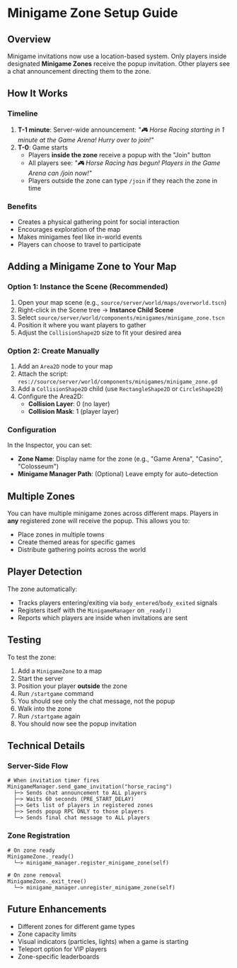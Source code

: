 # Minigame Zone Setup Guide

## Overview
Minigame invitations now use a location-based system. Only players inside designated **Minigame Zones** receive the popup invitation. Other players see a chat announcement directing them to the zone.

## How It Works

### Timeline
1. **T-1 minute**: Server-wide announcement: *"🎮 Horse Racing starting in 1 minute at the Game Arena! Hurry over to join!"*
2. **T-0**: Game starts
   - Players **inside the zone** receive a popup with the "Join" button
   - All players see: *"🎮 Horse Racing has begun! Players in the Game Arena can /join now!"*
   - Players outside the zone can type `/join` if they reach the zone in time

### Benefits
- Creates a physical gathering point for social interaction
- Encourages exploration of the map
- Makes minigames feel like in-world events
- Players can choose to travel to participate

## Adding a Minigame Zone to Your Map

### Option 1: Instance the Scene (Recommended)
1. Open your map scene (e.g., `source/server/world/maps/overworld.tscn`)
2. Right-click in the Scene tree → **Instance Child Scene**
3. Select `source/server/world/components/minigames/minigame_zone.tscn`
4. Position it where you want players to gather
5. Adjust the `CollisionShape2D` size to fit your desired area

### Option 2: Create Manually
1. Add an `Area2D` node to your map
2. Attach the script: `res://source/server/world/components/minigames/minigame_zone.gd`
3. Add a `CollisionShape2D` child (use `RectangleShape2D` or `CircleShape2D`)
4. Configure the Area2D:
   - **Collision Layer**: 0 (no layer)
   - **Collision Mask**: 1 (player layer)

### Configuration
In the Inspector, you can set:
- **Zone Name**: Display name for the zone (e.g., "Game Arena", "Casino", "Colosseum")
- **Minigame Manager Path**: (Optional) Leave empty for auto-detection

## Multiple Zones
You can have multiple minigame zones across different maps. Players in **any** registered zone will receive the popup. This allows you to:
- Place zones in multiple towns
- Create themed areas for specific games
- Distribute gathering points across the world

## Player Detection
The zone automatically:
- Tracks players entering/exiting via `body_entered`/`body_exited` signals
- Registers itself with the `MinigameManager` on `_ready()`
- Reports which players are inside when invitations are sent

## Testing
To test the zone:
1. Add a `MinigameZone` to a map
2. Start the server
3. Position your player **outside** the zone
4. Run `/startgame` command
5. You should see only the chat message, not the popup
6. Walk into the zone
7. Run `/startgame` again
8. You should now see the popup invitation

## Technical Details

### Server-Side Flow
```gdscript
# When invitation timer fires
MinigameManager.send_game_invitation("horse_racing")
  ├─> Sends chat announcement to ALL players
  ├─> Waits 60 seconds (PRE_START_DELAY)
  ├─> Gets list of players in registered zones
  ├─> Sends popup RPC ONLY to those players
  └─> Sends final chat message to ALL players
```

### Zone Registration
```gdscript
# On zone ready
MinigameZone._ready()
  └─> minigame_manager.register_minigame_zone(self)

# On zone removal
MinigameZone._exit_tree()
  └─> minigame_manager.unregister_minigame_zone(self)
```

## Future Enhancements
- Different zones for different game types
- Zone capacity limits
- Visual indicators (particles, lights) when a game is starting
- Teleport option for VIP players
- Zone-specific leaderboards


